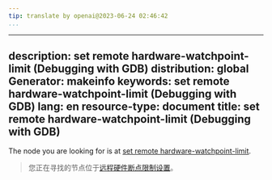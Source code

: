 ```yaml
---
tip: translate by openai@2023-06-24 02:46:42
...
```

---
description: set remote hardware-watchpoint-limit (Debugging with GDB)
distribution: global
Generator: makeinfo
keywords: set remote hardware-watchpoint-limit (Debugging with GDB)
lang: en
resource-type: document
title: set remote hardware-watchpoint-limit (Debugging with GDB)
---

The node you are looking for is at [set remote hardware-watchpoint-limit](Remote-Configuration.html#set-remote-hardware_002dwatchpoint_002dlimit).

> 您正在寻找的节点位于[远程硬件断点限制设置](Remote-Configuration.html#set-remote-hardware_002dwatchpoint_002dlimit)。
